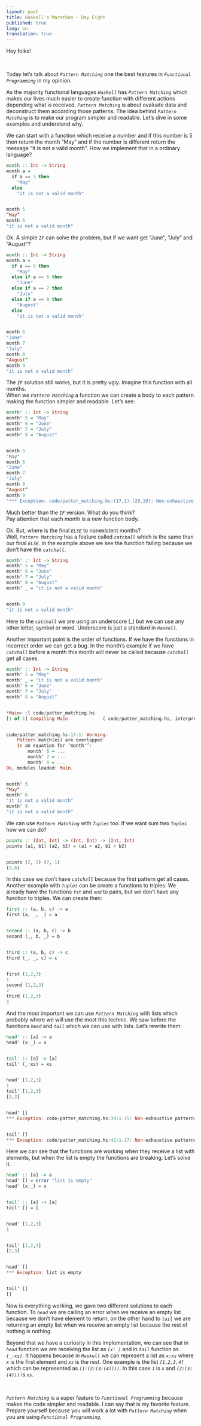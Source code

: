 ```yaml
---
layout: post
title: Haskell's Marathon - Day Eight
published: true
lang: en
translation: true
---
```


Hey folks!

<br />

Today let’s talk about *`Pattern Matching`* one the best features in *`Functional Programming`* in my opinion.

As the majority functional languages *`Haskell`* has *`Pattern Matching`* which makes our lives much easier to create function with different actions depending what is received. *`Pattern Matching`* is about evaluate data and deconstruct them according those patterns.
The idea behind *`Pattern Matching`* is to make our program simpler and readable. Let’s dive in some examples and understand why.

<!--more-->

We can start with a function which receive a number and if this number is 5 then return the month “May” and if the number is different return the message “it is not a valid month”. How we implement that in a ordinary language?
```haskell
month :: Int -> String
month a =
  if a == 5 then
    "May"
  else
    "it is not a valid month"


month 5
“May”
month 6
"it is not a valid month"
```
Ok. A simple *`IF`* can solve the problem, but if we want get “June”, “July” and “August”?
```haskell
month :: Int -> String
month a =
  if a == 5 then
    "May"
  else if a == 6 then
    "June"
  else if a == 7 then
    "July"
  else if a == 8 then
    "August"
  else
    "it is not a valid month"


month 6
"June"
month 7
"July"
month 8
“August”
month 9
"it is not a valid month"
```
The *`IF`* solution still works, but it is pretty ugly. Imagine this function with all months.  
When we *`Pattern Matching`* a function we can create a body to each pattern making the function simpler and readable. Let’s see:
```haskell
month' :: Int -> String
month' 5 = "May"
month' 6 = "June"
month' 7 = "July"
month' 8 = "August"


month 5
"May"
month 6
"June"
month 7
"July"
month 8
“August”
month 9
"*** Exception: code/patter_matching.hs:(17,1)-(20,19): Non-exhaustive patterns in function month'
```
Much better than the *`IF`* version. What do you think?  
Pay attention that each month is a new function body.


Ok. But, where is the final *`ELSE`* to nonexistent months?  
Well, *`Pattern Matching`* has a feature called *`catchall`* which is the same than our final *`ELSE`*. In the example above we see the function failing because we don’t have the *`catchall`*.
```haskell
month' :: Int -> String
month' 5 = "May"
month' 6 = "June"
month' 7 = "July"
month' 8 = "August"
month' _ = "it is not a valid month"


month 9
"it is not a valid month"
```
Here to the *`catchall`* we are using an underscore (_) but we can use any other letter, symbol or word. Underscore is just a standard in *`Haskell`*.

Another important point is the order of functions. If we have the functions in incorrect order we can get a bug. In the month’s example if we have *`catchall`* before a month this month will never be called because *`catchall`* get all cases.
```haskell
month' :: Int -> String
month' 5 = "May"
month' _ = "it is not a valid month"
month' 6 = "June"
month' 7 = "July"
month' 8 = "August"


*Main> :l code/patter_matching.hs
[1 of 1] Compiling Main             ( code/patter_matching.hs, interpreted )


code/patter_matching.hs:17:1: Warning:
    Pattern match(es) are overlapped
    In an equation for ‘month'’:
        month' 6 = ...
        month' 7 = ...
        month' 8 = ...
Ok, modules loaded: Main.


month' 5
“May”
month' 6
"it is not a valid month"
month' 9
"it is not a valid month"
```


We can use *`Pattern Matching`* with *`Tuples`* too. If we want sum two *`Tuples`* how we can do?
```haskell
points :: (Int, Int) -> (Int, Int) -> (Int, Int)
points (a1, b1) (a2, b2) = (a1 + a2, b1 + b2)


points (2, 5) (7, 1)
(9,6)
```
In this case we don’t have *`catchall`* because the first pattern get all cases.
Another example with *`Tuples`* can be create a functions to triples. We already have the functions *`fst`* and *`snd`* to pairs, but we don’t have any function to triples. We can create then:
```haskell
first :: (a, b, c) -> a
first (a, _, _) = a


second :: (a, b, c) -> b
second (_, b, _) = b


third :: (a, b, c) -> c
third (_, _, c) = c


first (1,2,3)
1
second (1,2,3)
2
third (1,2,3)
3


``` 


And the most important we can use *`Pattern Matching`* with lists which probably where we will use the most this technic. We saw before the functions *`head`* and *`tail`* which we can use with lists. Let’s rewrite them:
```haskell
head' :: [a] -> a
head' (x:_) = x


tail' :: [a] -> [a]
tail' (_:xs) = xs


head' [1,2,3]
1
tail' [1,2,3]
[2,3]


head' []
*** Exception: code/patter_matching.hs:39:1-15: Non-exhaustive patterns in function head'


tail' []
*** Exception: code/patter_matching.hs:42:1-17: Non-exhaustive patterns in function tail'
``` 
Here we can see that the functions are working when they receive a list with elements, but when the list is empty the functions are breaking. Let’s solve it.


```haskell
head' :: [a] -> a
head' [] = error "list is empty"
head' (x:_) = x


tail' :: [a] -> [a]
tail' [] = [


head' [1,2,3]
1


tail' [1,2,3]
[2,3]


head' []
*** Exception: list is empty


tail' []
[]
```
Now is everything working, we gave two different solutions to each function. To *`head`* we are calling an error when we receive an empty list because we don’t have element to return, on the other hand to *`tail`* we are returning an empty list when we receive an empty list because the rest of nothing is nothing.


Beyond that we have a curiosity in this implementation, we can see that in *`head`* function we are receiving the list as *`(x:_)`* and in *`tail`* function as *`(_:xs)`*. It happens because in *`Haskell`* we can represent a list as *`x:xs`* where *`x`* is the first element and *`xs`* is the rest.
One example is the list *`[1,2,3,4]`* which can be represented as *`(1:(2:(3:(4))))`*. In this case *`1`* is *`x`* and *`(2:(3:(4)))`* is *`xs`*.

<br />

*`Pattern Matching`* is a super feature to *`Functional Programming`* because makes the code simpler and readable. I can say that is my favorite feature. Prepare yourself because you will work a lot with *`Pattern Matching`* when you are using *`Functional Programming`*.
